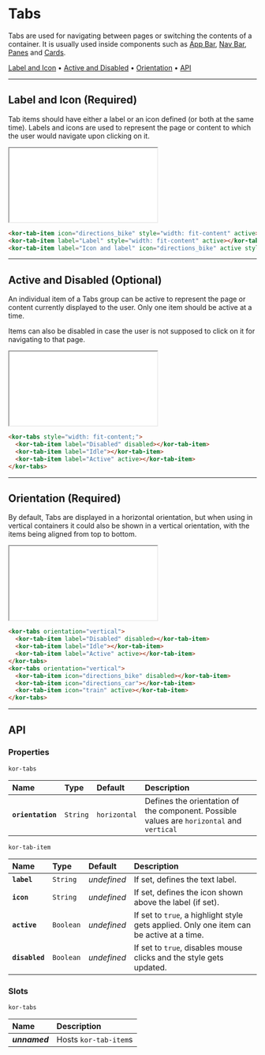 # Tabs

Tabs are used for navigating between pages or switching the contents of a container. It is usually used inside components such as [App Bar](components/app-bar), [Nav Bar](components/nav-bar), [Panes](components/pane) and [Cards](components/card).

[Label and Icon](components/tabs#label-and-icon-(optirequiredonal)) • [Active and Disabled](components/stepper#active-and-disabled-(optional)) • [Orientation](components/tabs#orientation-(required)) • [API](components/tabs#api)

---

## Label and Icon (Required)

Tab items should have either a label or an icon defined (or both at the same time). Labels and icons are used to represent the page or content to which the user would navigate upon clicking on it.

<iframe src="./assets/docs/components/tabs/label-and-icon.html"></iframe>

```html
<kor-tab-item icon="directions_bike" style="width: fit-content" active></kor-tab-item>
<kor-tab-item label="Label" style="width: fit-content" active></kor-tab-item>
<kor-tab-item label="Icon and label" icon="directions_bike" active style="width: fit-content"></kor-tab-item>
```

---

## Active and Disabled (Optional)

An individual item of a Tabs group can be active to represent the page or content currently displayed to the user. Only one item should be active at a time.

Items can also be disabled in case the user is not supposed to click on it for navigating to that page.

<iframe src="./assets/docs/components/tabs/active-and-disabled.html"></iframe>

```html
<kor-tabs style="width: fit-content;">
  <kor-tab-item label="Disabled" disabled></kor-tab-item>
  <kor-tab-item label="Idle"></kor-tab-item>
  <kor-tab-item label="Active" active></kor-tab-item>
</kor-tabs>
```

---

## Orientation (Required)

By default, Tabs are displayed in a horizontal orientation, but when using in vertical containers it could also be shown in a vertical orientation, with the items being aligned from top to bottom.

<iframe src="./assets/docs/components/tabs/orientation.html"></iframe>

```html
<kor-tabs orientation="vertical">
  <kor-tab-item label="Disabled" disabled></kor-tab-item>
  <kor-tab-item label="Idle"></kor-tab-item>
  <kor-tab-item label="Active" active></kor-tab-item>
</kor-tabs>
<kor-tabs orientation="vertical">
  <kor-tab-item icon="directions_bike" disabled></kor-tab-item>
  <kor-tab-item icon="directions_car"></kor-tab-item>
  <kor-tab-item icon="train" active></kor-tab-item>
</kor-tabs>
```

---

## API

### Properties

`kor-tabs`

| Name | Type | Default | Description |
| :-- | :-- | :-- | :-- |
| **`orientation`** | `String` | `horizontal` | Defines the orientation of the component. Possible values are `horizontal` and `vertical` |

`kor-tab-item`

| Name | Type | Default | Description |
| :-- | :-- | :-- | :-- |
| **`label`** | `String` | _undefined_ | If set, defines the text label. |
| **`icon`** | `String` | _undefined_ | If set, defines the icon shown above the label (if set). |
| **`active`** | `Boolean` | _undefined_ | If set to `true`, a highlight style gets applied. Only one item can be active at a time. |
| **`disabled`** | `Boolean` | _undefined_ | If set to `true`, disables mouse clicks and the style gets updated. |

### Slots

`kor-tabs`

| Name | Description |
| :-- | :-- |
| **_unnamed_** | Hosts `kor-tab-item`s |